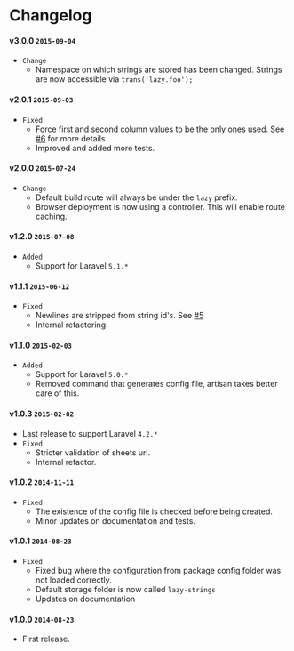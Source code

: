 # Changelog

#### v3.0.0 `2015-09-04`
- `Change`
    - Namespace on which strings are stored has been changed. Strings are now accessible via `trans('lazy.foo');`

#### v2.0.1 `2015-09-03`
- `Fixed`
    - Force first and second column values to be the only ones used. See [#6](https://github.com/Nobox/Lazy-Strings/issues/6) for more details.
    - Improved and added more tests.

#### v2.0.0 `2015-07-24`
- `Change`
    - Default build route will always be under the `lazy` prefix.
    - Browser deployment is now using a controller. This will enable route caching.

#### v1.2.0 `2015-07-08`
- `Added`
    - Support for Laravel `5.1.*`

#### v1.1.1 `2015-06-12`
- `Fixed`
    - Newlines are stripped from string id's. See [#5](https://github.com/Nobox/Lazy-Strings/issues/5)
    - Internal refactoring.

#### v1.1.0 `2015-02-03`
- `Added`
    - Support for Laravel `5.0.*`
    - Removed command that generates config file, artisan takes better care of this.

#### v1.0.3 `2015-02-02`
- Last release to support Laravel `4.2.*`
- `Fixed`
    - Stricter validation of sheets url.
    - Internal refactor.

#### v1.0.2 `2014-11-11`
- `Fixed`
    - The existence of the config file is checked before being created.
    - Minor updates on documentation and tests.

#### v1.0.1 `2014-08-23`
- `Fixed`
    - Fixed bug where the configuration from package config folder was not loaded correctly.
    - Default storage folder is now called `lazy-strings`
    - Updates on documentation

#### v1.0.0 `2014-08-23`
- First release.
